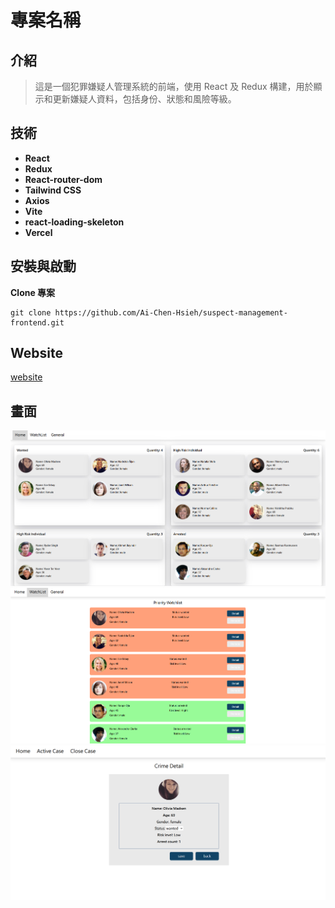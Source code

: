 # 專案名稱

## 介紹

> 這是一個犯罪嫌疑人管理系統的前端，使用 React 及 Redux 構建，用於顯示和更新嫌疑人資料，包括身份、狀態和風險等級。

## 技術

- **React** 
- **Redux** 
- **React-router-dom**
- **Tailwind CSS** 
- **Axios**
- **Vite**
- **react-loading-skeleton**
- **Vercel**



## 安裝與啟動
 **Clone 專案**
   ```
   git clone https://github.com/Ai-Chen-Hsieh/suspect-management-frontend.git
   ```


## Website 
[website](https://suspect-management-frontend.vercel.app/)

## 畫面
![home](https://github.com/Ai-Chen-Hsieh/suspect-management-frontend/blob/main/public/assets/home.png)
![watchlist](https://github.com/Ai-Chen-Hsieh/suspect-management-frontend/blob/main/public/assets/watchlist.png)
![home](https://github.com/Ai-Chen-Hsieh/suspect-management-frontend/blob/main/public/assets/detail.png)




